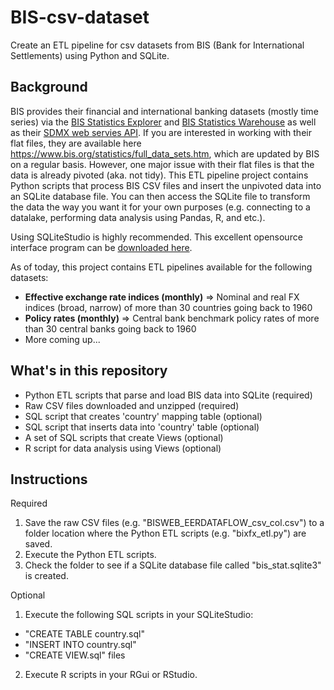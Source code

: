 # BIS-csv-dataset
Create an ETL pipeline for csv datasets from BIS (Bank for International Settlements) using Python and SQLite.

## Background
BIS provides their financial and international banking datasets (mostly time series) via the [BIS Statistics Explorer](https://stats.bis.org/statx/toc/LBS.html) and [BIS Statistics Warehouse](https://stats.bis.org/#ppq=CBS_C_AND_OTH_EXP_UR;pv=11~10,5,6~0,0,0~name) as well as their
[SDMX web servies API](https://www.bis.org/statistics/sdmx_techspec.htm). If you are interested in working with their flat files, they are available here 
https://www.bis.org/statistics/full_data_sets.htm, which are updated by BIS on a regular basis. However, one major issue with their flat files is that the data is already pivoted (aka. not tidy). This ETL pipeline project contains Python scripts that process BIS CSV files and insert the unpivoted data into an SQLite database file. You can then access the SQLite file to transform the data the way you want it for your own purposes (e.g. connecting to a datalake, performing data analysis using Pandas, R, and etc.). 

Using SQLiteStudio is highly recommended. This excellent opensource interface program can be [downloaded here](https://sqlitestudio.pl/). 

As of today, this project contains ETL pipelines available for the following datasets:
* **Effective exchange rate indices (monthly)** => Nominal and real FX indices (broad, narrow) of more than 30 countries going back to 1960
* **Policy rates (monthly)** => Central bank benchmark policy rates of more than 30 central banks going back to 1960
*  More coming up...    

## What's in this repository
* Python ETL scripts that parse and load BIS data into SQLite (required)
* Raw CSV files downloaded and unzipped (required)
* SQL script that creates 'country' mapping table (optional)
* SQL script that inserts data into 'country' table (optional)
* A set of SQL scripts that create Views (optional)
* R script for data analysis using Views (optional)

## Instructions
Required
1. Save the raw CSV files (e.g. "BISWEB_EERDATAFLOW_csv_col.csv") to a folder location where the Python ETL scripts (e.g. "bixfx_etl.py") are saved.
2. Execute the Python ETL scripts.
3. Check the folder to see if a SQLite database file called "bis_stat.sqlite3" is created.

Optional
1. Execute the following SQL scripts in your SQLiteStudio:
- "CREATE TABLE country.sql"
- "INSERT INTO country.sql"
- "CREATE VIEW.sql" files
2. Execute R scripts in your RGui or RStudio.
